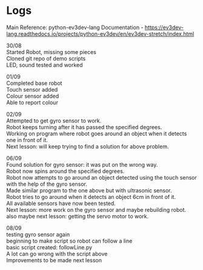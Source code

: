 # Logs


Main Reference: python-ev3dev-lang Documentation -  https://ev3dev-lang.readthedocs.io/projects/python-ev3dev/en/ev3dev-stretch/index.html <br>

30/08      
       Started Robot, missing some pieces <br>
       Cloned git repo of demo scripts <br>
       LED, sound tested and worked <br>
       
01/09      
      Completed base robot <br>
      Touch sensor added <br>
      Colour sensor added <br>
      Able to report colour <br>

02/09    
      Attempted to get gyro sensor to work. <br>
      Robot keeps turning after it has passed the specified degrees. <br>
      Working on program where robot goes around an object when it detects one in front of it. <br>
      Next lesson: will keep trying to find a solution for above problem. <br>
      
06/09  
      Found solution for gyro sensor: it was put on the wrong way. <br>
      Robot now spins around the specified degrees. <br>
      Robot now attempts to go around an object detected using the touch sensor with the help of the gyro sensor. <br>
      Made similar program to the one above but with ultrasonic sensor.<br>
      Robot tries to go around when it detects an object 6cm in front of it. <br>
      All available sensors have now been tested. <br>
      Next lesson: more work on the gyro sensor and maybe rebuilding robot. <br>
      also maybe next lesson: getting the servo motor to work. <br>
      
08/09  
      testing gyro sensor again <br>
      beginning to make script so robot can follow a line <br>
      basic script created: followLine.py <br>
      A lot can go wrong with the script above <br>
      Improvements to be made next lesson <br>
